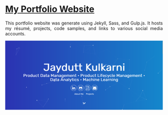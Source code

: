 # <a href="https://jd-kulkarni.github.io/" target="_blank">My Portfolio Website</a>

 <p align="justify">This portfolio website was generate using Jekyll, Sass, and Gulp.js. It hosts my résumé, projects, code samples, and links to various social media accounts. </p>

![My Portfolio](https://raw.githubusercontent.com/JD-Kulkarni/jd-kulkarni.github.io/main/assets/img/jpg/site.png)
